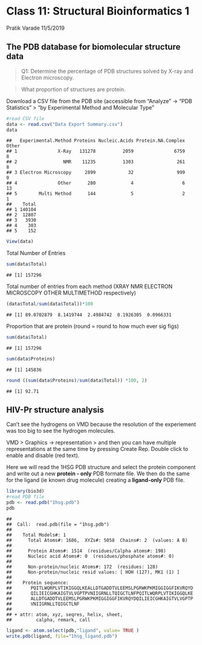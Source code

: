 Class 11: Structural Bioinformatics 1
================
Pratik Varade
11/5/2019

## The PDB database for biomolecular structure data

> Q1: Determine the percentage of PDB structures solved by X-ray and
> Electron microscopy.

> What proportion of structures are protein.

Download a CSV file from the PDB site (accessible from “Analyze” -\>
“PDB Statistics” \> “by Experimental Method and Molecular Type”

``` r
#read CSV file
data <- read.csv("Data Export Summary.csv")
data
```

    ##   Experimental.Method Proteins Nucleic.Acids Protein.NA.Complex Other
    ## 1               X-Ray   131278          2059               6759     8
    ## 2                 NMR    11235          1303                261     8
    ## 3 Electron Microscopy     2899            32                999     0
    ## 4               Other      280             4                  6    13
    ## 5        Multi Method      144             5                  2     1
    ##    Total
    ## 1 140104
    ## 2  12807
    ## 3   3930
    ## 4    303
    ## 5    152

``` r
View(data)
```

Total Number of Entries

``` r
sum(data$Total)
```

    ## [1] 157296

Total number of entries from each method (XRAY NMR ELECTRON MICROSCOPY
OTHER MULTIMETHOD respectively)

``` r
(data$Total/sum(data$Total))*100
```

    ## [1] 89.0702879  8.1419744  2.4984742  0.1926305  0.0966331

Proportion that are protein (round = round to how much ever sig figs)

``` r
sum(data$Total)
```

    ## [1] 157296

``` r
sum(data$Proteins)
```

    ## [1] 145836

``` r
round ((sum(data$Proteins)/sum(data$Total)) *100, 2)
```

    ## [1] 92.71

## HIV-Pr structure analysis

Can’t see the hydrogens on VMD because the resolution of the experiement
was too big to see the hydrogen molecules.

VMD \> Graphics -\> representation \> and then you can have multiple
representations at the same time by pressing Create Rep. Double click to
enable and disable (red text).

Here we will read the 1HSG PDB structure and select the protein
component and write out a new **protein - only** PDB formate file. We
then do the same for the ligand (ie known drug molecule) creating a
**ligand-only** PDB file.

``` r
library(bio3d)
#read PDB file
pdb <- read.pdb("1hsg.pdb")
pdb
```

    ## 
    ##  Call:  read.pdb(file = "1hsg.pdb")
    ## 
    ##    Total Models#: 1
    ##      Total Atoms#: 1686,  XYZs#: 5058  Chains#: 2  (values: A B)
    ## 
    ##      Protein Atoms#: 1514  (residues/Calpha atoms#: 198)
    ##      Nucleic acid Atoms#: 0  (residues/phosphate atoms#: 0)
    ## 
    ##      Non-protein/nucleic Atoms#: 172  (residues: 128)
    ##      Non-protein/nucleic resid values: [ HOH (127), MK1 (1) ]
    ## 
    ##    Protein sequence:
    ##       PQITLWQRPLVTIKIGGQLKEALLDTGADDTVLEEMSLPGRWKPKMIGGIGGFIKVRQYD
    ##       QILIEICGHKAIGTVLVGPTPVNIIGRNLLTQIGCTLNFPQITLWQRPLVTIKIGGQLKE
    ##       ALLDTGADDTVLEEMSLPGRWKPKMIGGIGGFIKVRQYDQILIEICGHKAIGTVLVGPTP
    ##       VNIIGRNLLTQIGCTLNF
    ## 
    ## + attr: atom, xyz, seqres, helix, sheet,
    ##         calpha, remark, call

``` r
ligand <- atom.select(pdb,"ligand", value= TRUE )
write.pdb(ligand, file="1hsg_ligand.pdb")
```
